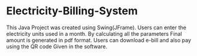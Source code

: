 # Electricity-Billing-System
This Java Project was created using Swing(JFrame).
Users can enter the electricity units used in a month. By calculating all the parameters Final amount is generated in pdf format.
Users can download e-bill and also pay using the QR code Given in the software.
